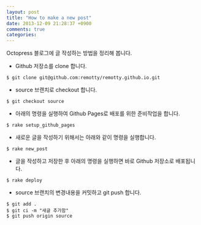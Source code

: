```yaml
---
layout: post
title: "How to make a new post"
date: 2013-12-09 21:28:37 +0900
comments: true
categories: 
---
```


Octopress 블로그에 글 작성하는 방법을 정리해 봅니다. 

* Github 저장소를 clone 합니다. 

``` 
$ git clone git@github.com:remotty/remotty.github.io.git
```

* source 브랜치로 checkout 합니다. 

``` 
$ git checkout source
```

* 아래의 명령을 실행하여 Github Pages로 배포를 위한 준비작업을 합니다. 

``` 
$ rake setup_github_pages
```

* 새로운 글을 작성하기 위해서는 아래와 같이 명령을 실행합니다.

``` 
$ rake new_post
```

* 글을 작성하고 저장한 후 아래의 명령을 실행하면 바로 Github 저장소로 배포됩니다. 

``` 
$ rake deploy
```

* source 브랜치의 변경내용을 커밋하고 git push 합니다. 

``` 
$ git add .
$ git ci -m "새글 추가함"
$ git push origin source
```
